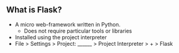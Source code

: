 
## What is Flask?

- A micro web-framework written in Python.
  - Does not require particular tools or libraries
- Installed using the project interpreter
- File > Settings > Project: ______ > Project Interpreter > + > Flask  

